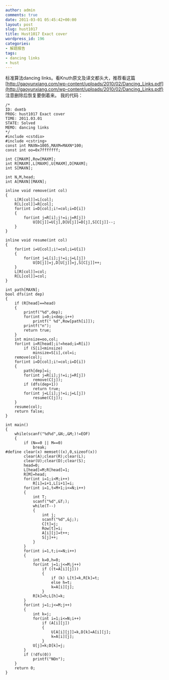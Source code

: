 ```yaml
---
author: admin
comments: true
date: 2011-03-01 05:45:42+00:00
layout: post
slug: hust1017
title: Hust1017 Exact cover
wordpress_id: 196
categories:
- 解题报告
tags:
- dancing links
- hust
---
```


标准算法dancing links。看Knuth原文及译文都头大，推荐看这篇
[http://gaoyunxiang.com/wp-content/uploads/2010/02/Dancing_Links.pdf](http://gaoyunxiang.com/wp-content/uploads/2010/02/Dancing_Links.pdf)
注意删除后恢复要倒着来。
我的代码：

    
    
    /*
    ID: dxmtb
    PROG: hust1017 Exact cover
    TIME: 2011.03.01
    STATE: Solved
    MEMO: dancing links
    */
    #include <cstdio>
    #include <cstring>
    const int MAXN=1005,MAXM=MAXN*100;
    const int oo=0x7fffffff;
    
    int C[MAXM],Row[MAXM];
    int R[MAXM],L[MAXM],U[MAXM],D[MAXM];
    int S[MAXN];
    
    int N,M,head;
    int A[MAXN][MAXN];
    
    inline void remove(int col)
    {
    	L[R[col]]=L[col];
    	R[L[col]]=R[col];
    	for(int i=D[col];i!=col;i=D[i])
    	{
    		for(int j=R[i];j!=i;j=R[j])
    			U[D[j]]=U[j],D[U[j]]=D[j],S[C[j]]--;
    	}
    }
    
    inline void resume(int col)
    {
    	for(int i=U[col];i!=col;i=U[i])
    	{
    		for(int j=L[i];j!=i;j=L[j])
    			U[D[j]]=j,D[U[j]]=j,S[C[j]]++;
    	}
    	L[R[col]]=col;
    	R[L[col]]=col;
    }
    
    int path[MAXN];
    bool dfs(int dep)
    {
    	if (R[head]==head)
    	{
    		printf("%d",dep);
    		for(int i=0;i<dep;i++)
    			printf(" %d",Row[path[i]]);
    		printf("n");
    		return true;
    	}
    	int minsize=oo,col;
    	for(int i=R[head];i!=head;i=R[i])
    		if (S[i]<minsize)
    			minsize=S[i],col=i;
    	remove(col);
    	for(int i=D[col];i!=col;i=D[i])
    	{
    		path[dep]=i;
    		for(int j=R[i];j!=i;j=R[j])
    			remove(C[j]);
    		if (dfs(dep+1))
    			return true;
    		for(int j=L[i];j!=i;j=L[j])
    			resume(C[j]);
    	}
    	resume(col);
    	return false;
    }
    
    int main()
    {
    	while(scanf("%d%d",&N;,&M;)!=EOF)
    	{
    		if (N==0 || M==0)
    			break;
    #define clear(x) memset((x),0,sizeof(x))
    		clear(A);clear(R);clear(L);
    		clear(U);clear(D);clear(S);
    		head=0;
    		L[head]=M;R[head]=1;
    		R[M]=head;
    		for(int i=1;i<M;i++)
    			R[i]=i+1,L[i+1]=i;
    		for(int i=1,t=M+1;i<=N;i++)
    		{
    			int T;
    			scanf("%d",&T;);
    			while(T--)
    			{
    				int j;
    				scanf("%d",&j;);
    				C[t]=j;
    				Row[t]=i;
    				A[i][j]=t++;
    				S[j]++;
    			}
    		}
    		for(int i=1,t;i<=N;i++)
    		{
    			int k=0,h=0;
    			for(int j=1;j<=M;j++)
    				if ((t=A[i][j]))
    				{
    					if (k) L[t]=k,R[k]=t;
    					else h=t;
    					k=A[i][j];
    				}
    			R[k]=h;L[h]=k;
    		}
    		for(int j=1;j<=M;j++)
    		{
    			int k=j;
    			for(int i=1;i<=N;i++)
    				if (A[i][j])
    				{
    					U[A[i][j]]=k,D[k]=A[i][j];
    					k=A[i][j];
    				}
    			U[j]=k;D[k]=j;
    		}
    		if (!dfs(0))
    			printf("NOn");
    	}
    	return 0;
    }
    
